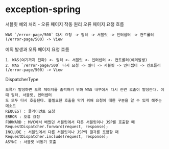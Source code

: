 # exception-spring
서블릿 예외 처리 - 오류 페이지 작동 원리
오류 페이지 요청 흐름
```
WAS `/error-page/500` 다시 요청 -> 필터 -> 서블릿 -> 인터셉터 -> 컨트롤러(/error-page/500) -> View
```

예외 발생과 오류 페이지 요청 흐름 
```
1. WAS(여기까지 전파) <- 필터 <- 서블릿 <- 인터셉터 <- 컨트롤러(예외발생)
2. WAS `/error-page/500` 다시 요청 -> 필터 -> 서블릿 -> 인터셉터 -> 컨트롤러(/error-page/500) -> View
```

DispatcherType
```
오류가 발생하면 오류 페이지를 출력하기 위해 WAS 내부에서 다시 한번 호출이 발생한다. 이때 필터, 서블릿, 인터셉터
도 모두 다시 호출된다. 불필요한 호출을 막기 위해 요청에 대한 구분을 알 수 있게 해주는 메소드
REQUEST : 클라이언트 요청
ERROR : 오류 요청
FORWARD : MVC에서 배웠던 서블릿에서 다른 서블릿이나 JSP를 호출할 때
RequestDispatcher.forward(request, response);
INCLUDE : 서블릿에서 다른 서블릿이나 JSP의 결과를 포함할 때
RequestDispatcher.include(request, response);
ASYNC : 서블릿 비동기 호출
```

